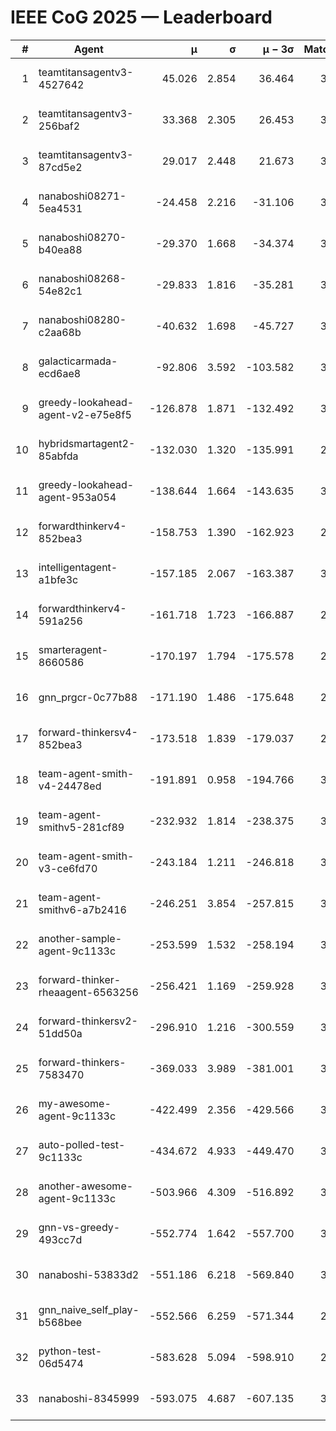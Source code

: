 # IEEE CoG 2025 — Leaderboard

| # | Agent | μ | σ | μ − 3σ | Matches | Updated |
|---:|---|---:|---:|---:|---:|---|
| 1 | teamtitansagentv3-4527642 | 45.026 | 2.854 | 36.464 | 3096 | 2025-09-01 20:48 |
| 2 | teamtitansagentv3-256baf2 | 33.368 | 2.305 | 26.453 | 3454 | 2025-09-01 20:48 |
| 3 | teamtitansagentv3-87cd5e2 | 29.017 | 2.448 | 21.673 | 3398 | 2025-09-01 20:48 |
| 4 | nanaboshi08271-5ea4531 | -24.458 | 2.216 | -31.106 | 3580 | 2025-09-01 20:48 |
| 5 | nanaboshi08270-b40ea88 | -29.370 | 1.668 | -34.374 | 3680 | 2025-09-01 20:48 |
| 6 | nanaboshi08268-54e82c1 | -29.833 | 1.816 | -35.281 | 3800 | 2025-09-01 20:48 |
| 7 | nanaboshi08280-c2aa68b | -40.632 | 1.698 | -45.727 | 3940 | 2025-09-01 20:48 |
| 8 | galacticarmada-ecd6ae8 | -92.806 | 3.592 | -103.582 | 3480 | 2025-09-01 20:48 |
| 9 | greedy-lookahead-agent-v2-e75e8f5 | -126.878 | 1.871 | -132.492 | 3928 | 2025-09-01 20:48 |
| 10 | hybridsmartagent2-85abfda | -132.030 | 1.320 | -135.991 | 2960 | 2025-09-01 20:48 |
| 11 | greedy-lookahead-agent-953a054 | -138.644 | 1.664 | -143.635 | 3948 | 2025-09-01 20:48 |
| 12 | forwardthinkerv4-852bea3 | -158.753 | 1.390 | -162.923 | 2973 | 2025-09-01 20:48 |
| 13 | intelligentagent-a1bfe3c | -157.185 | 2.067 | -163.387 | 3300 | 2025-09-01 20:48 |
| 14 | forwardthinkerv4-591a256 | -161.718 | 1.723 | -166.887 | 2873 | 2025-09-01 20:48 |
| 15 | smarteragent-8660586 | -170.197 | 1.794 | -175.578 | 2847 | 2025-09-01 20:48 |
| 16 | gnn_prgcr-0c77b88 | -171.190 | 1.486 | -175.648 | 2920 | 2025-09-01 20:48 |
| 17 | forward-thinkersv4-852bea3 | -173.518 | 1.839 | -179.037 | 2967 | 2025-09-01 20:48 |
| 18 | team-agent-smith-v4-24478ed | -191.891 | 0.958 | -194.766 | 3900 | 2025-09-01 20:48 |
| 19 | team-agent-smithv5-281cf89 | -232.932 | 1.814 | -238.375 | 3660 | 2025-09-01 20:48 |
| 20 | team-agent-smith-v3-ce6fd70 | -243.184 | 1.211 | -246.818 | 3560 | 2025-09-01 20:48 |
| 21 | team-agent-smithv6-a7b2416 | -246.251 | 3.854 | -257.815 | 3900 | 2025-09-01 20:48 |
| 22 | another-sample-agent-9c1133c | -253.599 | 1.532 | -258.194 | 3780 | 2025-09-01 20:48 |
| 23 | forward-thinker-rheaagent-6563256 | -256.421 | 1.169 | -259.928 | 3888 | 2025-09-01 20:48 |
| 24 | forward-thinkersv2-51dd50a | -296.910 | 1.216 | -300.559 | 3328 | 2025-09-01 20:48 |
| 25 | forward-thinkers-7583470 | -369.033 | 3.989 | -381.001 | 3600 | 2025-09-01 20:48 |
| 26 | my-awesome-agent-9c1133c | -422.499 | 2.356 | -429.566 | 3620 | 2025-09-01 20:48 |
| 27 | auto-polled-test-9c1133c | -434.672 | 4.933 | -449.470 | 3800 | 2025-09-01 20:48 |
| 28 | another-awesome-agent-9c1133c | -503.966 | 4.309 | -516.892 | 3720 | 2025-09-01 20:48 |
| 29 | gnn-vs-greedy-493cc7d | -552.774 | 1.642 | -557.700 | 3300 | 2025-09-01 20:48 |
| 30 | nanaboshi-53833d2 | -551.186 | 6.218 | -569.840 | 3360 | 2025-09-01 20:48 |
| 31 | gnn_naive_self_play-b568bee | -552.566 | 6.259 | -571.344 | 2300 | 2025-09-01 20:48 |
| 32 | python-test-06d5474 | -583.628 | 5.094 | -598.910 | 2900 | 2025-09-01 20:48 |
| 33 | nanaboshi-8345999 | -593.075 | 4.687 | -607.135 | 3460 | 2025-09-01 20:48 |
